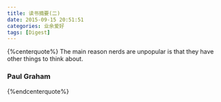 ```yaml
---
title: 读书摘要(二)
date: 2015-09-15 20:51:51
categories: 业余爱好
tags: [Digest]
---
```

{%centerquote%}
The main reason nerds are unpopular is that they have other things to think about.
### Paul Graham
{%endcenterquote%}
